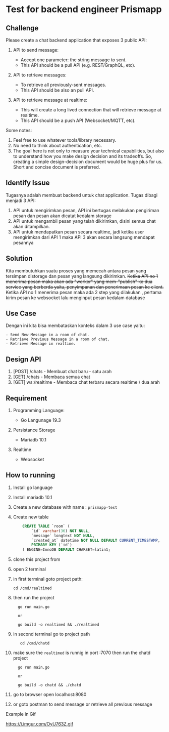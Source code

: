 # Test for backend engineer Prismapp

## Challenge

Please create a chat backend application that exposes 3 public API:

1. API to send message:
   * Accept one parameter: the string message to sent.
   * This API should be a pull API (e.g. REST/GraphQL, etc).

2. API to retrieve messages:
   * To retrieve all previously-sent messages.
   * This API should be also an pull API.

3. API to retrieve message at realtime:
   * This will create a long lived connection that will retrieve message at realtime.
   * This API should be a push API (Websocket/MQTT, etc).

Some notes:

1. Feel free to use whatever tools/library necessary.
2. No need to think about authentication, etc.
3. The goal here is not only to measure your technical capabilities, but also to understand how you make design decision and its tradeoffs. So, creating a simple design-decision document would be huge plus for us. Short and concise document is preferred.

## Identify Issue

Tugasnya adalah membuat backend untuk chat application. Tugas dibagi menjadi 3 API:

1. API untuk mengirimkan pesan, API ini bertugas melakukan pengiriman pesan dan pesan akan dicatat kedalam storage
2. API untuk mengambil pesan yang telah dikirimkan, disini semua chat akan ditampilkan.
3. API untuk mendapatkan pesan secara realtime, jadi ketika user mengirimkan dari API 1 maka API 3 akan secara langsung mendapat pesannya

## Solution

Kita membutuhkan suatu proses yang memecah antara pesan yang tersimpan distorage dan pesan yang langsung dikirimkan.
~~Ketika API no 1 menerima pesan maka akan ada "worker" yang mem-"publish" ke dua service yang berberda yaitu, penyimpanan dan penerimaan pesan ke client.~~
Ketika API no 1 menerima pesan maka ada 2 step yang dilakukan , pertama kirim pesan ke websocket lalu menginput pesan kedalam database

## Use Case

Dengan ini kita bisa membataskan konteks dalam 3 use case yaitu:

    - Send New Message in a room of chat.
    - Retrieve Previous Message in a room of chat.
    - Retrieve Message in realtime.

## Design API

1. [POST] /chats    - Membuat chat baru - satu arah
2. [GET]  /chats    - Membaca semua chat
3. [GET]  ws:/realtime - Membaca chat terbaru secara realtime / dua arah


## Requirement 

1. Programming Language:
    * Go Langunage 19.3

2. Persistance Storage
    * Mariadb 10.1

3. Realtime
    * Websocket

## How to running

1. Install go language
2. Install mariadb 10.1
3. Create a new database with name : `prismapp-test`
4. Create new table
    ```SQL
        CREATE TABLE `room` (
            `id` varchar(36) NOT NULL,
            `message` longtext NOT NULL,
            `created_at` datetime NOT NULL DEFAULT CURRENT_TIMESTAMP,
            PRIMARY KEY (`id`)
        ) ENGINE=InnoDB DEFAULT CHARSET=latin1;
    ```
5. clone this project from 
6. open 2 terminal 
7. in first terminal goto project path:
    ```
    cd /cmd/realtimed
    ```
8. then run the project
    ```
      go run main.go
      
      or 
      
      go build -o realtimed && ./realtimed
    ```

9. in second terminal go to project path
    ```
       cd /cmd/chatd
    ```

10. make sure the `realtimed` is runnig in port :7070 then run the chatd project
    ```
      go run main.go
      
      or 
      
      go build -o chatd && ./chatd
    ```

11. go to browser open localhost:8080 
12. or goto postman  to send message or retrieve all previous message

Example in Gif

https://i.imgur.com/OyU763Z.gif
